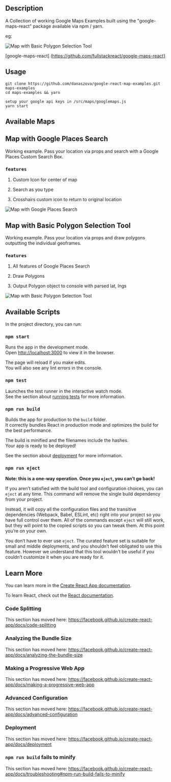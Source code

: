 ## Description

A Collection of working Google Maps Examples built using the "google-maps-react" package available via npm / yarn.

eg:

![Map with Basic Polygon Selection Tool](src/maps/assets/screenshots/polygonmap.png?raw=true "Basic Polygon Selection Tool")

[google-maps-react]
(https://github.com/fullstackreact/google-maps-react}

## Usage

```
git clone https://github.com/danaszova/google-react-map-examples.git maps-examples
cd maps-examples && yarn
```

```
setup your google api keys in /src/maps/googlemaps.js
yarn start
```

## Available Maps

## Map with Google Places Search

Working example. Pass your location via props and search with a Google Places Custom Search Box.

### `features`

1. Custom Icon for center of map

2. Search as you type

3. Crosshairs custom icon to return to original location

![Map with Google Places Search](src/maps/assets/screenshots/searchmap.png?raw=true "Map with Search")

## Map with Basic Polygon Selection Tool

Working example. Pass your location via props and draw polygons outputting the individual geoframes.

### `features`

1. All features of Google Places Search

2. Draw Polygons

3. Output Polygon object to console with parsed lat, lngs

![Map with Basic Polygon Selection Tool](src/maps/assets/screenshots/polygonmap.png?raw=true "Basic Polygon Selection Tool")

## Available Scripts

In the project directory, you can run:

### `npm start`

Runs the app in the development mode.<br>
Open [http://localhost:3000](http://localhost:3000) to view it in the browser.

The page will reload if you make edits.<br>
You will also see any lint errors in the console.

### `npm test`

Launches the test runner in the interactive watch mode.<br>
See the section about [running tests](https://facebook.github.io/create-react-app/docs/running-tests) for more information.

### `npm run build`

Builds the app for production to the `build` folder.<br>
It correctly bundles React in production mode and optimizes the build for the best performance.

The build is minified and the filenames include the hashes.<br>
Your app is ready to be deployed!

See the section about [deployment](https://facebook.github.io/create-react-app/docs/deployment) for more information.

### `npm run eject`

**Note: this is a one-way operation. Once you `eject`, you can’t go back!**

If you aren’t satisfied with the build tool and configuration choices, you can `eject` at any time. This command will remove the single build dependency from your project.

Instead, it will copy all the configuration files and the transitive dependencies (Webpack, Babel, ESLint, etc) right into your project so you have full control over them. All of the commands except `eject` will still work, but they will point to the copied scripts so you can tweak them. At this point you’re on your own.

You don’t have to ever use `eject`. The curated feature set is suitable for small and middle deployments, and you shouldn’t feel obligated to use this feature. However we understand that this tool wouldn’t be useful if you couldn’t customize it when you are ready for it.

## Learn More

You can learn more in the [Create React App documentation](https://facebook.github.io/create-react-app/docs/getting-started).

To learn React, check out the [React documentation](https://reactjs.org/).

### Code Splitting

This section has moved here: https://facebook.github.io/create-react-app/docs/code-splitting

### Analyzing the Bundle Size

This section has moved here: https://facebook.github.io/create-react-app/docs/analyzing-the-bundle-size

### Making a Progressive Web App

This section has moved here: https://facebook.github.io/create-react-app/docs/making-a-progressive-web-app

### Advanced Configuration

This section has moved here: https://facebook.github.io/create-react-app/docs/advanced-configuration

### Deployment

This section has moved here: https://facebook.github.io/create-react-app/docs/deployment

### `npm run build` fails to minify

This section has moved here: https://facebook.github.io/create-react-app/docs/troubleshooting#npm-run-build-fails-to-minify
